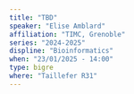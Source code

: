```yaml
---
title: "TBD"
speaker: "Elise Amblard"
affiliation: "TIMC, Grenoble"
series: "2024-2025"
displine: "Bioinformatics"
when: "23/01/2025 - 14:00"
type: bigre
where: "Taillefer R31"
---
```

